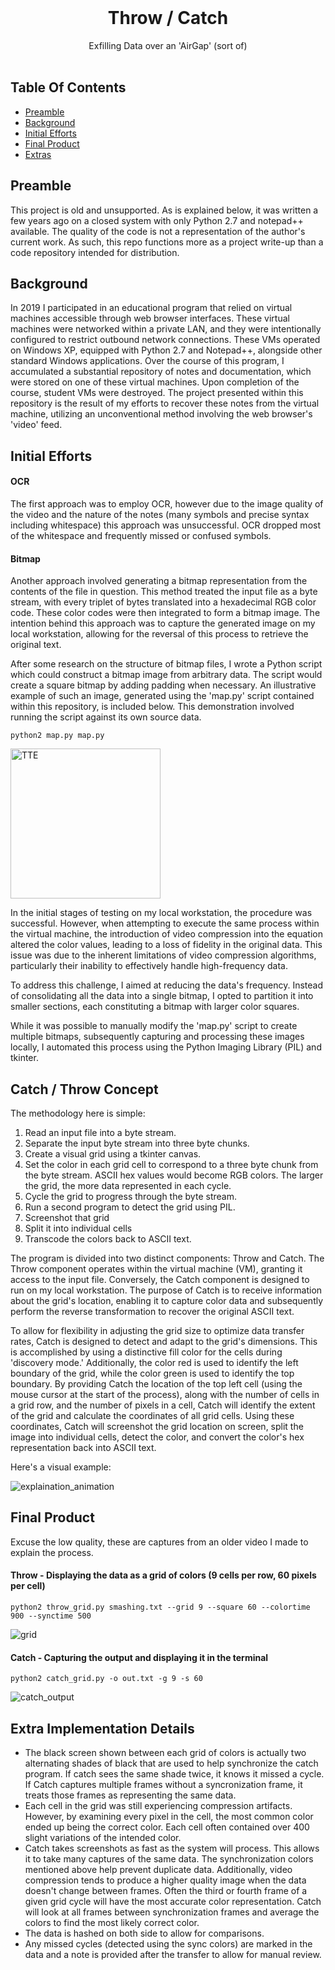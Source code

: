 <br/>
<p align="center">
  <h1 align="center">Throw / Catch</h1>
  <p align="center">
    Exfilling Data over an 'AirGap' (sort of)
    <br/>
    <br/>
  </p>
</p>

## Table Of Contents

* [Preamble](#preamble)
* [Background](#background)
* [Initial Efforts](#initial-efforts)
* [Final Product](#final-product)
* [Extras](#extra-implementation-details)


## Preamble

This project is old and unsupported. As is explained below, it was written a few years ago on a closed system with only Python 2.7 and notepad++ available. The quality of the code is not a representation of the author's current work. As such, this repo functions more as a project write-up than a code repository intended for distribution.

## Background

In 2019 I participated in an educational program that relied on virtual machines accessible through web browser interfaces. These virtual machines were networked within a private LAN, and they were intentionally configured to restrict outbound network connections. These VMs operated on Windows XP, equipped with Python 2.7 and Notepad++, alongside other standard Windows applications. Over the course of this program, I accumulated a substantial repository of notes and documentation, which were stored on one of these virtual machines. Upon completion of the course, student VMs were destroyed. The project presented within this repository is the result of my efforts to recover these notes from the virtual machine, utilizing an unconventional method involving the web browser's 'video' feed.

## Initial Efforts
#### OCR
The first approach was to employ OCR, however due to the image quality of the video and the nature of the notes (many symbols and precise syntax including whitespace) this approach was unsuccessful. OCR dropped most of the whitespace and frequently missed or confused symbols.

#### Bitmap
Another approach involved generating a bitmap representation from the contents of the file in question. This method treated the input file as a byte stream, with every triplet of bytes translated into a hexadecimal RGB color code. These color codes were then integrated to form a bitmap image. The intention behind this approach was to capture the generated image on my local workstation, allowing for the reversal of this process to retrieve the original text.

After some research on the structure of bitmap files, I wrote a Python script which could construct a bitmap image from arbitrary data. The script would create a square bitmap by adding padding when necessary.  An illustrative example of such an image, generated using the 'map.py' script contained within this repository, is included below. This demonstration involved running the script against its own source data.

```python2 map.py map.py```

<img src="https://github.com/ChrisBuilds/throw/assets/57874186/e4427695-eed0-4959-87cd-edf3a476c2ab" alt="TTE" width="240" height="240">

In the initial stages of testing on my local workstation, the procedure was successful. However, when attempting to execute the same process within the virtual machine, the introduction of video compression into the equation altered the color values, leading to a loss of fidelity in the original data. This issue was due to the inherent limitations of video compression algorithms, particularly their inability to effectively handle high-frequency data.

To address this challenge, I aimed at reducing the data's frequency. Instead of consolidating all the data into a single bitmap, I opted to partition it into smaller sections, each constituting a bitmap with larger color squares.

While it was possible to manually modify the 'map.py' script to create multiple bitmaps, subsequently capturing and processing these images locally, I automated this process using the Python Imaging Library (PIL) and tkinter.

## Catch / Throw Concept
The methodology here is simple:
1. Read an input file into a byte stream.
2. Separate the input byte stream into three byte chunks.
3. Create a visual grid using a tkinter canvas.
5. Set the color in each grid cell to correspond to a three byte chunk from the byte stream. ASCII hex values would become RGB colors. The larger the grid, the more data represented in each cycle.
6. Cycle the grid to progress through the byte stream.
7. Run a second program to detect the grid using PIL.
8. Screenshot that grid
9. Split it into individual cells
10. Transcode the colors back to ASCII text.

The program is divided into two distinct components: Throw and Catch. The Throw component operates within the virtual machine (VM), granting it access to the input file. Conversely, the Catch component is designed to run on my local workstation. The purpose of Catch is to receive information about the grid's location, enabling it to capture color data and subsequently perform the reverse transformation to recover the original ASCII text.

To allow for flexibility in adjusting the grid size to optimize data transfer rates, Catch is designed to detect and adapt to the grid's dimensions. This is accomplished by using a distinctive fill color for the cells during 'discovery mode.' Additionally, the color red is used to identify the left boundary of the grid, while the color green is used to identify the top boundary. By providing Catch the location of the top left cell (using the mouse cursor at the start of the process), along with the number of cells in a grid row, and the number of pixels in a cell, Catch will identify the extent of the grid and calculate the coordinates of all grid cells. Using these coordinates, Catch will screenshot the grid location on screen, split the image into individual cells, detect the color, and convert the color's hex representation back into ASCII text.

Here's a visual example:

![explaination_animation](https://github.com/ChrisBuilds/throw/assets/57874186/962d8259-2d62-43f4-b262-520906080d01)

## Final Product

Excuse the low quality, these are captures from an older video I made to explain the process.

#### Throw - Displaying the data as a grid of colors (9 cells per row, 60 pixels per cell)
```python2 throw_grid.py smashing.txt --grid 9 --square 60 --colortime 900 --synctime 500```

![grid](https://github.com/ChrisBuilds/throw/assets/57874186/80ab3771-aa07-42a4-ac10-65b7808fb9ed)

#### Catch - Capturing the output and displaying it in the terminal
```python2 catch_grid.py -o out.txt -g 9 -s 60```

![catch_output](https://github.com/ChrisBuilds/throw/assets/57874186/e3fc8192-ec86-49a5-8521-886977168e94)

## Extra Implementation Details
* The black screen shown between each grid of colors is actually two alternating shades of black that are used to help synchronize the catch program. If catch sees the same shade twice, it knows it missed a cycle. If Catch captures multiple frames without a syncronization frame, it treats those frames as representing the same data.
* Each cell in the grid was still experiencing compression artifacts. However, by examining every pixel in the cell, the most common color ended up being the correct color. Each cell often contained over 400 slight variations of the intended color.
* Catch takes screenshots as fast as the system will process. This allows it to take many captures of the same data. The synchronization colors mentioned above help prevent duplicate data. Additionally, video compression tends to produce a higher quality image when the data doesn't change between frames. Often the third or fourth frame of a given grid cycle will have the most accurate color representation. Catch will look at all frames between synchronization frames and average the colors to find the most likely correct color.
* The data is hashed on both side to allow for comparisons.
* Any missed cycles (detected using the sync colors) are marked in the data and a note is provided after the transfer to allow for manual review.
